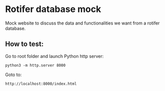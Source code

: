 # Rotifer database mock

Mock website to discuss the data and functionalities we want from a rotifer database.

## How to test:

Go to root folder and launch Python http server:

```
python3 -m http.server 8000
```

Goto to:
```
http://localhost:8000/index.html
```